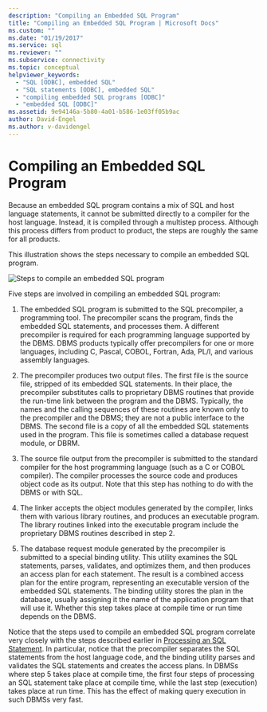 ```yaml
---
description: "Compiling an Embedded SQL Program"
title: "Compiling an Embedded SQL Program | Microsoft Docs"
ms.custom: ""
ms.date: "01/19/2017"
ms.service: sql
ms.reviewer: ""
ms.subservice: connectivity
ms.topic: conceptual
helpviewer_keywords: 
  - "SQL [ODBC], embedded SQL"
  - "SQL statements [ODBC], embedded SQL"
  - "compiling embedded SQL programs [ODBC]"
  - "embedded SQL [ODBC]"
ms.assetid: 9e94146a-5b80-4a01-b586-1e03ff05b9ac
author: David-Engel
ms.author: v-davidengel
---
```

# Compiling an Embedded SQL Program
Because an embedded SQL program contains a mix of SQL and host language statements, it cannot be submitted directly to a compiler for the host language. Instead, it is compiled through a multistep process. Although this process differs from product to product, the steps are roughly the same for all products.  
  
 This illustration shows the steps necessary to compile an embedded SQL program.  
  
 ![Steps to compile an embedded SQL program](../../odbc/reference/media/pr02.gif "pr02")  
  
 Five steps are involved in compiling an embedded SQL program:  
  
1.  The embedded SQL program is submitted to the SQL precompiler, a programming tool. The precompiler scans the program, finds the embedded SQL statements, and processes them. A different precompiler is required for each programming language supported by the DBMS. DBMS products typically offer precompilers for one or more languages, including C, Pascal, COBOL, Fortran, Ada, PL/I, and various assembly languages.  
  
2.  The precompiler produces two output files. The first file is the source file, stripped of its embedded SQL statements. In their place, the precompiler substitutes calls to proprietary DBMS routines that provide the run-time link between the program and the DBMS. Typically, the names and the calling sequences of these routines are known only to the precompiler and the DBMS; they are not a public interface to the DBMS. The second file is a copy of all the embedded SQL statements used in the program. This file is sometimes called a database request module, or DBRM.  
  
3.  The source file output from the precompiler is submitted to the standard compiler for the host programming language (such as a C or COBOL compiler). The compiler processes the source code and produces object code as its output. Note that this step has nothing to do with the DBMS or with SQL.  
  
4.  The linker accepts the object modules generated by the compiler, links them with various library routines, and produces an executable program. The library routines linked into the executable program include the proprietary DBMS routines described in step 2.  
  
5.  The database request module generated by the precompiler is submitted to a special binding utility. This utility examines the SQL statements, parses, validates, and optimizes them, and then produces an access plan for each statement. The result is a combined access plan for the entire program, representing an executable version of the embedded SQL statements. The binding utility stores the plan in the database, usually assigning it the name of the application program that will use it. Whether this step takes place at compile time or run time depends on the DBMS.  
  
 Notice that the steps used to compile an embedded SQL program correlate very closely with the steps described earlier in [Processing an SQL Statement](../../odbc/reference/processing-a-sql-statement.md). In particular, notice that the precompiler separates the SQL statements from the host language code, and the binding utility parses and validates the SQL statements and creates the access plans. In DBMSs where step 5 takes place at compile time, the first four steps of processing an SQL statement take place at compile time, while the last step (execution) takes place at run time. This has the effect of making query execution in such DBMSs very fast.
